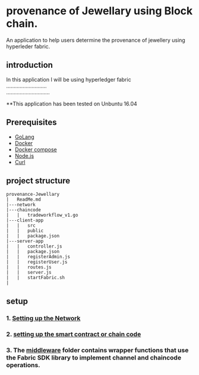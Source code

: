 # provenance of Jewellary using Block chain.
An application to help users  determine the provenance of jewellery using hyperleder fabric.
## introduction
In this application I will be using hyperledger fabric <br>
...........................
<br>
.............................

**This application has been tested on Unbuntu 16.04

## Prerequisites
- [GoLang](https://golang.org/)
- [Docker](https://www.docker.com/get-started)
- [Docker compose](https://docs.docker.com/compose/install/)
- [Node.js](https://nodejs.org/en/download/)
- [Curl](https://curl.haxx.se/download.html)

## project structure
```
provenance-Jewellary
|   ReadMe.md
|---network
|---chaincode
|   |   tradeworkflow_v1.go
|---client-app
|   |   src
|   |   public
|   |   package.json
|---server-app
|   |   controller.js
|   |   package.json
|   |   registerAdmin.js
|   |   registerUser.js
|   |   routes.js
|   |   server.js
|   |   startFabric.sh
|
```

## setup

### 1. [Setting up the Network](network)

### 2. [setting up the smart contract or chain code](chaincode)

### 3. The [middleware](middleware) folder contains wrapper functions that use the Fabric SDK library to implement channel and chaincode operations.



